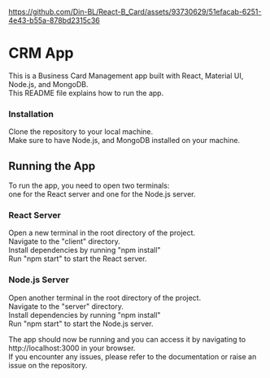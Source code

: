 https://github.com/Din-BL/React-B_Card/assets/93730629/51efacab-6251-4e43-b55a-878bd2315c36

# CRM App
This is a Business Card Management app built with React, Material UI, Node.js, and MongoDB.<br>
This README file explains how to run the app.

 ### Installation<br>
Clone the repository to your local machine.<br>
Make sure to have Node.js, and MongoDB installed on your machine.<br>

## Running the App<br>
To run the app, you need to open two terminals:<br>
one for the React server and one for the Node.js server.

### React Server<br>
Open a new terminal in the root directory of the project.<br>
Navigate to the "client" directory.<br>
Install dependencies by running "npm install"<br>
Run "npm start" to start the React server.

### Node.js Server<br>
Open another terminal in the root directory of the project.<br>
Navigate to the "server" directory.<br>
Install dependencies by running "npm install"<br>
Run "npm start" to start the Node.js server.<br>

The app should now be running and you can access it by navigating to http://localhost:3000 in your browser.<br>
If you encounter any issues, please refer to the documentation or raise an issue on the repository.

